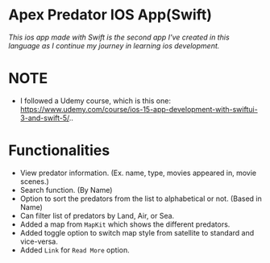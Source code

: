 # Apex Predator IOS App(Swift)
_This ios app made with Swift is the second app I've created in this language as I continue my journey in learning ios development._
# NOTE
- I followed a Udemy course, which is this one: https://www.udemy.com/course/ios-15-app-development-with-swiftui-3-and-swift-5/..
# Functionalities
- View predator information. (Ex. name, type, movies appeared in, movie scenes.)
- Search function. (By Name)
- Option to sort the predators from the list to alphabetical or not. (Based in Name)
- Can filter list of predators by Land, Air, or Sea.
- Added a map from `MapKit` which shows the different predators.
- Added toggle option to switch map style from satellite to standard and vice-versa.
- Added `Link` for `Read More` option.
